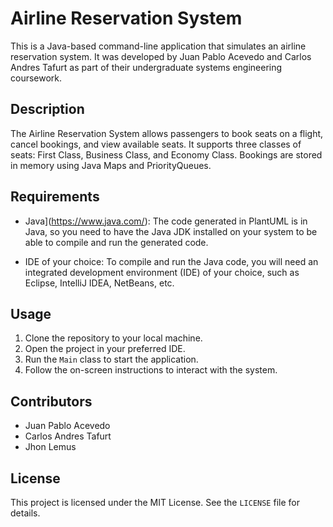 
# Airline Reservation System

This is a Java-based command-line application that simulates an airline reservation system. It was developed by Juan Pablo Acevedo and Carlos Andres Tafurt as part of their undergraduate systems engineering coursework.

## Description

The Airline Reservation System allows passengers to book seats on a flight, cancel bookings, and view available seats. It supports three classes of seats: First Class, Business Class, and Economy Class. Bookings are stored in memory using Java Maps and PriorityQueues.

## Requirements

- Java](https://www.java.com/): The code generated in PlantUML is in Java, so you need to have the Java JDK installed on your system to be able to compile and run the generated code.

- IDE of your choice: To compile and run the Java code, you will need an integrated development environment (IDE) of your choice, such as Eclipse, IntelliJ IDEA, NetBeans, etc.

## Usage

1. Clone the repository to your local machine.
2. Open the project in your preferred IDE.
3. Run the `Main` class to start the application.
4. Follow the on-screen instructions to interact with the system.

## Contributors

- Juan Pablo Acevedo
- Carlos Andres Tafurt
- Jhon Lemus

## License

This project is licensed under the MIT License. See the `LICENSE` file for details.
